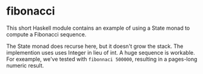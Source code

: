 # fibonacci

This short Haskell module contains an example of using a 
State monad to compute a Fibonacci sequence.

The State monad does recurse here, but it doesn't grow the stack. 
The implemention uses uses Integer in lieu of int. A huge sequence 
is workable. For exeample, we've tested with `fibonnaci 500000`, 
resulting in a pages-long numeric result. 
